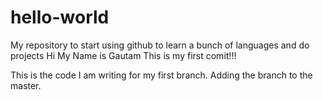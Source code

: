 # hello-world
My repository to start using github to learn a bunch of languages and do projects
Hi My Name is Gautam
This is my first comit!!!

This is the code I am writing for my first branch. Adding the branch to the master.
